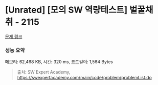# [Unrated] [모의 SW 역량테스트] 벌꿀채취 - 2115 

[문제 링크](https://swexpertacademy.com/main/code/problem/problemDetail.do?contestProbId=AV5V4A46AdIDFAWu) 

### 성능 요약

메모리: 62,468 KB, 시간: 320 ms, 코드길이: 1,564 Bytes



> 출처: SW Expert Academy, https://swexpertacademy.com/main/code/problem/problemList.do
